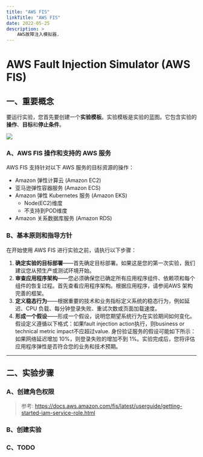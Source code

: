 ```yaml
---
title: "AWS FIS"
linkTitle: "AWS FIS" 
date: 2022-05-25
description: >
    AWS故障注入模拟器.
---
```


# AWS Fault Injection Simulator (AWS FIS) 

## 一、重要概念

要运行实验，您首先要创建一个**实验模板**。实验模板是实验的蓝图。它包含实验的 **操作**、**目标**和**停止条件**。

![](https://docs.aws.amazon.com/fis/latest/userguide/images/experiment-components.png)

### A、AWS FIS 操作和支持的 AWS 服务

AWS FIS 支持针对以下 AWS 服务的目标资源的操作：

* Amazon 弹性计算云 (Amazon EC2)
* 亚马逊弹性容器服务 (Amazon ECS)
* Amazon 弹性 Kubernetes 服务 (Amazon EKS)
  * Node(EC2)维度
  * 不支持到POD维度
* Amazon 关系数据库服务 (Amazon RDS)

### B、基本原则和指导方针

在开始使用 AWS FIS 进行实验之前，请执行以下步骤：

1. **确定实验的目标部署**——首先确定目标部署。如果这是您的第一次实验，我们建议您从预生产或测试环境开始。
2. **审查应用程序架构**——您必须确保您已确定所有应用程序组件、依赖项和每个组件的恢复过程。首先查看应用程序架构。根据应用程序，请参阅AWS 架构完善的框架。
3. **定义稳态行为**——根据重要的技术和业务指标定义系统的稳态行为，例如延迟、CPU 负载、每分钟登录失败、重试次数或页面加载速度。
4. **形成一个假设**——形成一个假设，说明您期望系统行为在实验期间如何变化。假设定义遵循以下格式：如果fault injection action执行，则business or technical metric impact不应超过value. 身份验证服务的假设可能如下所示：如果网络延迟增加 10%，则登录失败的增加不到 1%。实验完成后，您将评估应用程序弹性是否符合您的业务和技术预期。

---

## 二、实验步骤

### A、创建角色权限

> 参考: https://docs.aws.amazon.com/fis/latest/userguide/getting-started-iam-service-role.html

### B、创建实验

### C、TODO